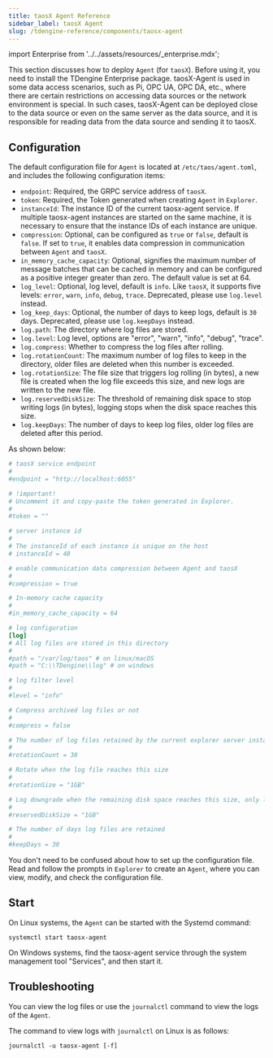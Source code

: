 ```yaml
---
title: taosX Agent Reference
sidebar_label: taosX Agent
slug: /tdengine-reference/components/taosx-agent
---
```


import Enterprise from '../../assets/resources/_enterprise.mdx';

<Enterprise/>

This section discusses how to deploy `Agent` (for `taosX`). Before using it, you need to install the TDengine Enterprise package. taosX-Agent is used in some data access scenarios, such as Pi, OPC UA, OPC DA, etc., where there are certain restrictions on accessing data sources or the network environment is special. In such cases, taosX-Agent can be deployed close to the data source or even on the same server as the data source, and it is responsible for reading data from the data source and sending it to taosX.

## Configuration

The default configuration file for `Agent` is located at `/etc/taos/agent.toml`, and includes the following configuration items:

- `endpoint`: Required, the GRPC service address of `taosX`.
- `token`: Required, the Token generated when creating `Agent` in `Explorer`.
- `instanceId`: The instance ID of the current taosx-agent service. If multiple taosx-agent instances are started on the same machine, it is necessary to ensure that the instance IDs of each instance are unique.
- `compression`: Optional, can be configured as `true` or `false`, default is `false`. If set to `true`, it enables data compression in communication between `Agent` and `taosX`.
- `in_memory_cache_capacity`: Optional, signifies the maximum number of message batches that can be cached in memory and can be configured as a positive integer greater than zero. The default value is set at 64.
- `log_level`: Optional, log level, default is `info`. Like `taosX`, it supports five levels: `error`, `warn`, `info`, `debug`, `trace`. Deprecated, please use `log.level` instead.
- `log_keep_days`: Optional, the number of days to keep logs, default is `30` days. Deprecated, please use `log.keepDays` instead.
- `log.path`: The directory where log files are stored.
- `log.level`: Log level, options are "error", "warn", "info", "debug", "trace".
- `log.compress`: Whether to compress the log files after rolling.
- `log.rotationCount`: The maximum number of log files to keep in the directory, older files are deleted when this number is exceeded.
- `log.rotationSize`: The file size that triggers log rolling (in bytes), a new file is created when the log file exceeds this size, and new logs are written to the new file.
- `log.reservedDiskSize`: The threshold of remaining disk space to stop writing logs (in bytes), logging stops when the disk space reaches this size.
- `log.keepDays`: The number of days to keep log files, older log files are deleted after this period.

As shown below:

```toml
# taosX service endpoint
#
#endpoint = "http://localhost:6055"

# !important!
# Uncomment it and copy-paste the token generated in Explorer.
#
#token = ""

# server instance id
# 
# The instanceId of each instance is unique on the host
# instanceId = 48

# enable communication data compression between Agent and taosX
#
#compression = true

# In-memory cache capacity
#
#in_memory_cache_capacity = 64

# log configuration
[log]
# All log files are stored in this directory
# 
#path = "/var/log/taos" # on linux/macOS
#path = "C:\\TDengine\\log" # on windows

# log filter level
#
#level = "info"

# Compress archived log files or not
# 
#compress = false

# The number of log files retained by the current explorer server instance in the `path` directory
# 
#rotationCount = 30

# Rotate when the log file reaches this size
# 
#rotationSize = "1GB"

# Log downgrade when the remaining disk space reaches this size, only logging `ERROR` level logs
# 
#reservedDiskSize = "1GB"

# The number of days log files are retained
#
#keepDays = 30
```

You don't need to be confused about how to set up the configuration file. Read and follow the prompts in `Explorer` to create an `Agent`, where you can view, modify, and check the configuration file.

## Start

On Linux systems, the `Agent` can be started with the Systemd command:

```shell
systemctl start taosx-agent
```

On Windows systems, find the taosx-agent service through the system management tool "Services", and then start it.

## Troubleshooting

You can view the log files or use the `journalctl` command to view the logs of the `Agent`.

The command to view logs with `journalctl` on Linux is as follows:

```shell
journalctl -u taosx-agent [-f]
```
